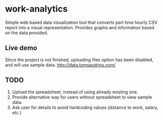 # work-analytics
Simple web based data visualization tool that converts part time hourly CSV report into a visual representation.
Provides graphs and information based on the data provided.

## Live demo
Since the project is not finished, uploading files option has been disabled, and will use sample data.
http://data.tomsaudrins.com/

## TODO
1. Upload the spreadsheet, instead of using already existing one.
2. Provide alternative way for users without spreadsheet to view sample data.
3. Ask user for details to avoid hardcoding values (distance to work, salary, etc.)
